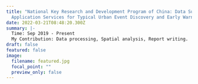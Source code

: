 ```yaml
---
title: "National Key Research and Development Program of China: Data Support and
  Application Services for Typical Urban Event Discovery and Early Warning"
date: 2022-03-21T08:48:20.300Z
summary: |-
  Time: Sep 2019 - Present
  My Contribution: Data processing, Spatial analysis, Report writing.
draft: false
featured: false
image:
  filename: featured.jpg
  focal_point: ""
  preview_only: false
---
```

